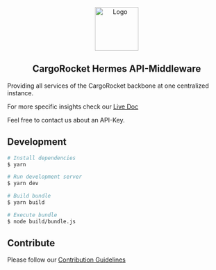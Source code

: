 <div align="center">
  <img src="https://cargorocket.de/assets/images/cargorocket-logo.png" alt="Logo" height="100px" />

  CargoRocket Hermes API-Middleware
  ---
</div>

Providing all services of the CargoRocket backbone at one centralized instance.

For more specific insights check our [Live Doc](https://api.cargorocket.de/docs)

Feel free to contact us about an API-Key.
## Development

```sh
# Install dependencies
$ yarn

# Run development server
$ yarn dev

# Build bundle
$ yarn build

# Execute bundle
$ node build/bundle.js
```

## Contribute

Please follow our [Contribution Guidelines](./CONTRIBUTE.md)